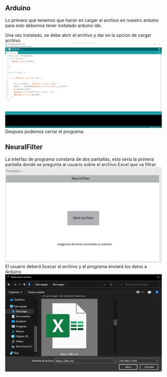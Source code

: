 ## Arduino
Lo primero que tenemos que hacer es cargar el archivo en nuestro arduino 
para esto debemos tener instalado arduino ide.

Una vez instalado, se debe abrir el archivo y dar en la opcion de cargar archivo
![img_8.png](img_8.png)
Despues podemos cerrar el programa.

## NeuralFilter
La interfaz de programa constaría de dos pantallas, esta sería la primera pantalla donde 
se pregunta al usuario sobre el archivo Excel que va filtrar.
![img_6.png](img_7.png)
El usuario deberá buscar el archivo y el programa enviará los datos a Arduino
![img_8.png](img_6.png)
